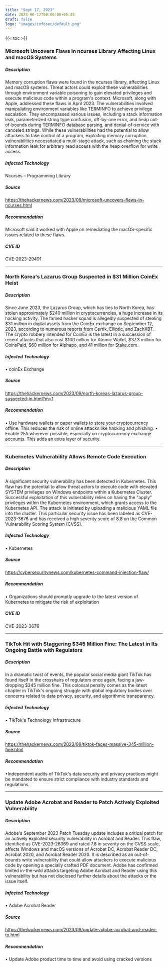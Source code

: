 ```yaml
---
title: "Sept 17, 2023"
date: 2023-06-12T00:00:00+05:45
draft: false
logo: "images/infosec/default.png"
---
```


{{< toc >}}

### Microsoft Uncovers Flaws in ncurses Library Affecting Linux and macOS Systems

##### Description
Memory corruption flaws were found in the ncurses library, affecting Linux and macOS systems. Threat actors could exploit these vulnerabilities through environment variable poisoning to gain elevated privileges and execute malicious code within a program's context. Microsoft, along with Apple, addressed these flaws in April 2023. The vulnerabilities involved manipulating environment variables like TERMINFO to achieve privilege escalation. They encompassed various issues, including a stack information leak, parameterized string type confusion, off-by-one error, and heap out-of-bounds during TERMINFO database parsing, and denial-of-service with canceled strings. While these vulnerabilities had the potential to allow attackers to take control of a program, exploiting memory corruption vulnerabilities necessitated a multi-stage attack, such as chaining the stack information leak for arbitrary read access with the heap overflow for write access.

##### Infected Technology
Ncurses – Programming Library

##### Source
https://thehackernews.com/2023/09/microsoft-uncovers-flaws-in-ncurses.html

##### Recommendation
Microsoft said it worked with Apple on remediating the macOS-specific issues related to these flaws.



##### CVE ID
CVE-2023-29491

----------------

### North Korea's Lazarus Group Suspected in $31 Million CoinEx Heist

##### Description
Since June 2023, the Lazarus Group, which has ties to North Korea, has stolen approximately $240 million in cryptocurrencies, a huge increase in its hacking activity. The famed hacker squad is allegedly suspected of stealing $31 million in digital assets from the CoinEx exchange on September 12, 2023, according to numerous reports from Certik, Elliptic, and ZachXBT. The crypto robbery intended for CoinEx is the latest in a succession of recent attacks that also cost $100 million for Atomic Wallet, $37.3 million for CoinsPaid, $60 million for Alphapo, and 41 million for Stake.com.


##### Infected Technology
• coinEx Exchange

##### Source
https://thehackernews.com/2023/09/north-koreas-lazarus-group-suspected-in.html?m=1

##### Recommendation
• Use hardware wallets or paper wallets to store your cryptocurrency offline. This reduces the risk of online attacks like hacking and phishing.
• Enable 2FA wherever possible, especially on cryptocurrency exchange accounts. This adds an extra layer of security.



----------------

### Kubernetes Vulnerability Allows Remote Code Execution

##### Description
A significant security vulnerability has been detected in Kubernetes. This flaw has the potential to allow threat actors to execute code with elevated SYSTEM privileges on Windows endpoints within a Kubernetes Cluster. Successful exploitation of this vulnerability relies on having the "apply" privileges within the Kubernetes environment, which grants access to the Kubernetes API. The attack is initiated by uploading a malicious YAML file into the cluster. This particular security issue has been labeled as CVE-2023-3676 and has received a high severity score of 8.8 on the Common Vulnerability Scoring System (CVSS).

##### Infected Technology
• Kubernetes

##### Source
https://cybersecuritynews.com/kubernetes-command-injection-flaw/

##### Recommendation
• Organizations should promptly upgrade to the latest version of Kubernetes to mitigate the risk of exploitation

##### CVE ID
CVE-2023-3676

----------------

### TikTok Hit with Staggering $345 Million Fine: The Latest in Its Ongoing Battle with Regulators

##### Description
In a dramatic twist of events, the popular social media giant TikTok has found itself in the crosshairs of regulators once again, facing a jaw-dropping $345 million fine. This colossal penalty comes as the latest chapter in TikTok's ongoing struggle with global regulatory bodies over concerns related to data privacy, security, and algorithmic transparency.

##### Infected Technology
• TikTok's Technology Infrastructure

##### Source
https://thehackernews.com/2023/09/tiktok-faces-massive-345-million-fine.html

##### Recommendation
•Independent audits of TikTok's data security and privacy practices might be mandated to ensure strict compliance with industry standards and regulations.



----------------

### Update Adobe Acrobat and Reader to Patch Actively Exploited Vulnerability

##### Description
Adobe's September 2023 Patch Tuesday update includes a critical patch for an actively exploited security vulnerability in Acrobat and Reader. This flaw, identified as CVE-2023-26369 and rated 7.8 in severity on the CVSS scale, affects Windows and macOS versions of Acrobat DC, Acrobat Reader DC, Acrobat 2020, and Acrobat Reader 2020. It is described as an out-of-bounds write vulnerability that could allow attackers to execute malicious code by opening a specially crafted PDF document. Adobe has confirmed limited in-the-wild attacks targeting Adobe Acrobat and Reader using this vulnerability but has not disclosed further details about the attacks or the issue itself.

##### Infected Technology
• Adobe Acrobat Reader

##### Source
https://thehackernews.com/2023/09/update-adobe-acrobat-and-reader-to.html

##### Recommendation
• Update Adobe product time to time and avoid using cracked versions


